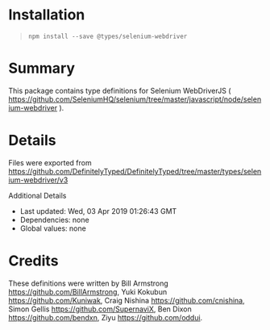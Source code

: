 # Installation
> `npm install --save @types/selenium-webdriver`

# Summary
This package contains type definitions for Selenium WebDriverJS ( https://github.com/SeleniumHQ/selenium/tree/master/javascript/node/selenium-webdriver ).

# Details
Files were exported from https://github.com/DefinitelyTyped/DefinitelyTyped/tree/master/types/selenium-webdriver/v3

Additional Details
 * Last updated: Wed, 03 Apr 2019 01:26:43 GMT
 * Dependencies: none
 * Global values: none

# Credits
These definitions were written by Bill Armstrong <https://github.com/BillArmstrong>, Yuki Kokubun <https://github.com/Kuniwak>, Craig Nishina <https://github.com/cnishina>, Simon Gellis <https://github.com/SupernaviX>, Ben Dixon <https://github.com/bendxn>, Ziyu <https://github.com/oddui>.
